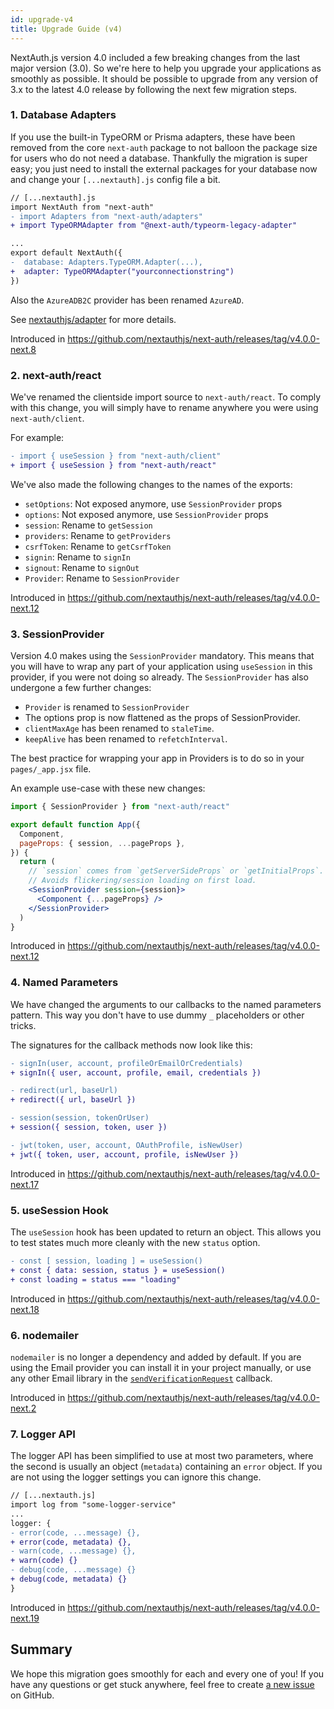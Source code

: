 ```yaml
---
id: upgrade-v4
title: Upgrade Guide (v4)
---
```


NextAuth.js version 4.0 included a few breaking changes from the last major version (3.0). So we're here to help you upgrade your applications as smoothly as possible. It should be possible to upgrade from any version of 3.x to the latest 4.0 release by following the next few migration steps.

### 1. Database Adapters

If you use the built-in TypeORM or Prisma adapters, these have been removed from the core `next-auth` package to not balloon the package size for users who do not need a database. Thankfully the migration is super easy; you just need to install the external packages for your database now and change your `[...nextauth].js` config file a bit.

```diff
// [...nextauth].js
import NextAuth from "next-auth"
- import Adapters from "next-auth/adapters"
+ import TypeORMAdapter from "@next-auth/typeorm-legacy-adapter"

...
export default NextAuth({
-  database: Adapters.TypeORM.Adapter(...),
+  adapter: TypeORMAdapter("yourconnectionstring")
})
```

Also the `AzureADB2C` provider has been renamed `AzureAD`.

See [nextauthjs/adapter](https://github.com/nextauthjs/adapters) for more details.

Introduced in https://github.com/nextauthjs/next-auth/releases/tag/v4.0.0-next.8

### 2. next-auth/react

We've renamed the clientside import source to `next-auth/react`. To comply with this change, you will simply have to rename anywhere you were using `next-auth/client`.

For example:

```diff
- import { useSession } from "next-auth/client"
+ import { useSession } from "next-auth/react"
```

We've also made the following changes to the names of the exports:

- `setOptions`: Not exposed anymore, use `SessionProvider` props
- `options`: Not exposed anymore, use `SessionProvider` props
- `session`: Rename to `getSession`
- `providers`: Rename to `getProviders`
- `csrfToken`: Rename to `getCsrfToken`
- `signin`: Rename to `signIn`
- `signout`: Rename to `signOut`
- `Provider`: Rename to `SessionProvider`

Introduced in https://github.com/nextauthjs/next-auth/releases/tag/v4.0.0-next.12

### 3. SessionProvider

Version 4.0 makes using the `SessionProvider` mandatory. This means that you will have to wrap any part of your application using `useSession` in this provider, if you were not doing so already. The `SessionProvider` has also undergone a few further changes:

- `Provider` is renamed to `SessionProvider`
- The options prop is now flattened as the props of SessionProvider.
- `clientMaxAge` has been renamed to `staleTime`.
- `keepAlive` has been renamed to `refetchInterval`.

The best practice for wrapping your app in Providers is to do so in your `pages/_app.jsx` file.

An example use-case with these new changes:

```jsx
import { SessionProvider } from "next-auth/react"

export default function App({
  Component,
  pageProps: { session, ...pageProps },
}) {
  return (
    // `session` comes from `getServerSideProps` or `getInitialProps`.
    // Avoids flickering/session loading on first load.
    <SessionProvider session={session}>
      <Component {...pageProps} />
    </SessionProvider>
  )
}
```

Introduced in https://github.com/nextauthjs/next-auth/releases/tag/v4.0.0-next.12

### 4. Named Parameters

We have changed the arguments to our callbacks to the named parameters pattern. This way you don't have to use dummy `_` placeholders or other tricks.

The signatures for the callback methods now look like this:

```diff
- signIn(user, account, profileOrEmailOrCredentials)
+ signIn({ user, account, profile, email, credentials })
```

```diff
- redirect(url, baseUrl)
+ redirect({ url, baseUrl })
```

```diff
- session(session, tokenOrUser)
+ session({ session, token, user })
```

```diff
- jwt(token, user, account, OAuthProfile, isNewUser)
+ jwt({ token, user, account, profile, isNewUser })
```

Introduced in https://github.com/nextauthjs/next-auth/releases/tag/v4.0.0-next.17

### 5. useSession Hook

The `useSession` hook has been updated to return an object. This allows you to test states much more cleanly with the new `status` option.

```diff
- const [ session, loading ] = useSession()
+ const { data: session, status } = useSession()
+ const loading = status === "loading"
```

Introduced in https://github.com/nextauthjs/next-auth/releases/tag/v4.0.0-next.18

### 6. nodemailer

`nodemailer` is no longer a dependency and added by default. If you are using the Email provider you can install it in your project manually, or use any other Email library in the [`sendVerificationRequest`](/configuration/providers#options-1#:~:text=sendVerificationRequest) callback.

Introduced in https://github.com/nextauthjs/next-auth/releases/tag/v4.0.0-next.2

### 7. Logger API

The logger API has been simplified to use at most two parameters, where the second is usually an object (`metadata`) containing an `error` object. If you are not using the logger settings you can ignore this change.

```diff
// [...nextauth.js]
import log from "some-logger-service"
...
logger: {
- error(code, ...message) {},
+ error(code, metadata) {},
- warn(code, ...message) {},
+ warn(code) {}
- debug(code, ...message) {}
+ debug(code, metadata) {}
}
```

Introduced in https://github.com/nextauthjs/next-auth/releases/tag/v4.0.0-next.19

## Summary

We hope this migration goes smoothly for each and every one of you! If you have any questions or get stuck anywhere, feel free to create [a new issue](https://github.com/nextauthjs/next-auth/issues/new) on GitHub.
